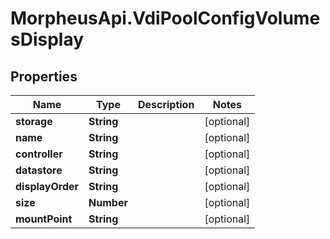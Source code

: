 # MorpheusApi.VdiPoolConfigVolumesDisplay

## Properties

Name | Type | Description | Notes
------------ | ------------- | ------------- | -------------
**storage** | **String** |  | [optional] 
**name** | **String** |  | [optional] 
**controller** | **String** |  | [optional] 
**datastore** | **String** |  | [optional] 
**displayOrder** | **String** |  | [optional] 
**size** | **Number** |  | [optional] 
**mountPoint** | **String** |  | [optional] 


